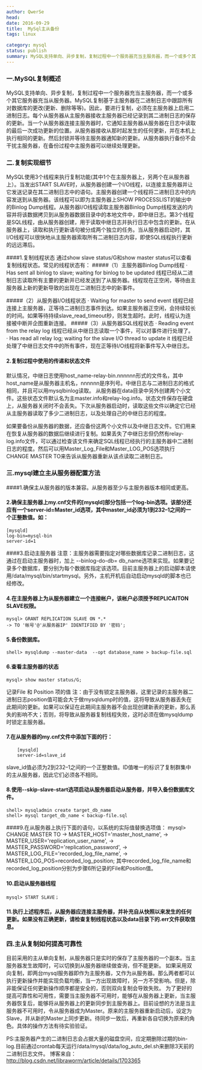 ```yaml
---
author: QwerSe
head: 
date: 2016-09-29
title:  MySql主从备份
tags: linux

category: mysql
status: publish
summary: MySQL支持单向、异步复制，复制过程中一个服务器充当主服务器，而一个或多个其它服务器充当从服务器。MySQL复制基于主服务器在二进制日志中跟踪所有对数据库的更改(更新、删除等等)
---
```


### 一.MySQL复制概述
MySQL支持单向、异步复制，复制过程中一个服务器充当主服务器，而一个或多个其它服务器充当从服务器。MySQL复制基于主服务器在二进制日志中跟踪所有对数据库的更改(更新、删除等等)。因此，要进行复制，必须在主服务器上启用二进制日志。每个从服务器从主服务器接收主服务器已经记录到其二进制日志的保存的更新。当一个从服务器连接主服务器时，它通知主服务器从服务器在日志中读取的最后一次成功更新的位置。从服务器接收从那时起发生的任何更新，并在本机上执行相同的更新。然后封锁并等待主服务器通知新的更新。从服务器执行备份不会干扰主服务器，在备份过程中主服务器可以继续处理更新。
 
### 二.复制实现细节
   MySQL使用3个线程来执行复制功能(其中1个在主服务器上，另两个在从服务器上）。当发出START SLAVE时，从服务器创建一个I/O线程，以连接主服务器并让它发送记录在其二进制日志中的语句。主服务器创建一个线程将二进制日志中的内容发送到从服务器。该线程可以即为主服务器上SHOW PROCESSLIST的输出中的Binlog Dump线程。从服务器I/O线程读取主服务器Binlog Dump线程发送的内容并将该数据拷贝到从服务器数据目录中的本地文件中，即中继日志。第3个线程是SQL线程，由从服务器创建，用于读取中继日志并执行日志中包含的更新。在从服务器上，读取和执行更新语句被分成两个独立的任务。当从服务器启动时，其I/O线程可以很快地从主服务器索取所有二进制日志内容，即使SQL线程执行更新的远远滞后。
  
####1.复制线程状态
通过show slave status/G和show master status可以查看复制线程状态。常见的线程状态有：
#####（1）主服务器Binlog Dump线程
·         
        Has sent all binlog to slave; waiting for binlog to be updated
线程已经从二进制日志读取所有主要的更新并已经发送到了从服务器。线程现在正空闲，等待由主服务器上新的更新导致的出现在二进制日志中的新事件。
 
#####（2）从服务器I/O线程状态
·         Waiting for master to send event
线程已经连接上主服务器，正等待二进制日志事件到达。如果主服务器正空闲，会持续较长的时间。如果等待持续slave_read_timeout秒，则发生超时。此时，线程认为连接被中断并企图重新连接。
#####（3）从服务器SQL线程状态
·         Reading event from the relay log
线程已经从中继日志读取一个事件，可以对事件进行处理了。
·         Has read all relay log; waiting for the slave I/O thread to update it
线程已经处理了中继日志文件中的所有事件，现在正等待I/O线程将新事件写入中继日志。
 
#### 2.复制过程中使用的传递和状态文件
默认情况，中继日志使用host_name-relay-bin.nnnnnn形式的文件名，其中host_name是从服务器主机名，nnnnnn是序列号。中继日志与二进制日志的格式相同，并且可以用mysqlbinlog读取。
从服务器在data目录中另外创建两个小文件。这些状态文件默认名为主master.info和relay-log.info。状态文件保存在硬盘上，从服务器关闭时不会丢失。下次从服务器启动时，读取这些文件以确定它已经从主服务器读取了多少二进制日志，以及处理自己的中继日志的程度。
 
如果要备份从服务器的数据，还应备份这两个小文件以及中继日志文件。它们用来在恢复从服务器的数据后继续进行复制。如果丢失了中继日志但仍然有relay-log.info文件，可以通过检查该文件来确定SQL线程已经执行的主服务器中二进制日志的程度。然后可以用Master_Log_File和Master_LOG_POS选项执行CHANGE MASTER TO来告诉从服务器重新从该点读取二进制日志。
### 三.mysql建立主从服务器配置方法
####1.确保主从服务器的版本兼容。从服务器至少与主服务器版本相同或更高。
#### 2.确保主服务器上my.cnf文件的[mysqld]部分包括一个log-bin选项。该部分还应有一个server-id=Master_id选项，其中master_id必须为1到232–1之间的一个正整数值。如：

	[mysqld]
	log-bin=mysql-bin
	server-id=1
####3.启动主服务器
注意：主服务器需要指定对哪些数据库记录二进制日志，这通过在启动主服务器时，加上
--binlog-do-db= db_name选项来实现。如果要记录多个数据库，要分别为每个数据库指定该选项。目前主服务器上的启动脚本请使用/data/mysql/bin/startmysql。另外，主机开机后自动启动mysqld的脚本也已经修改。
#### 4.在主服务器上为从服务器建立一个连接帐户，该帐户必须授予REPLICAITON SLAVE权限。

	mysql> GRANT REPLICATION SLAVE ON *.*
    -> TO '帐号'@'从服务器IP' IDENTIFIED BY '密码';
#### 5.备份数据库。

	shell> mysqldump --master-data  --opt database_name > backup-file.sql
#### 6.查看主服务器的状态

	mysql> show master status/G;
记录File 和 Position 项的值
注：由于没有锁定主服务器，这里记录的主服务器二进制日志position值可能会大于做mysqldump时的值，这将导致从服务器丢失在此期间的更新。如果可以保证在此期间主服务器不会出现创建新表的更新，那么丢失的影响不大；否则，将导致从服务器复制线程失败，这时必须在做mysqldump时锁定主服务器。
#### 7.在从服务器的my.cnf文件中添加下面的行：
        
		[mysqld]
        server-id=slave_id
slave_id值必须为2到232–1之间的一个正整数值。ID值唯一的标识了复制群集中的主从服务器，因此它们必须各不相同。
#### 8.使用--skip-slave-start选项启动从服务器启动从服务器，并导入备份数据库文件。

	shell> mysqladmin create target_db_name
	shell> mysql target_db_name < backup-file.sql
####9.在从服务器上执行下面的语句，以系统的实际值替换选项值：
        mysql> CHANGE MASTER TO
            ->     MASTER_HOST='master_host_name',
            ->     MASTER_USER='replication_user_name',
            ->     MASTER_PASSWORD='replication_password',
            ->     MASTER_LOG_FILE='recorded_log_file_name',
            ->     MASTER_LOG_POS=recorded_log_position;
其中recorded_log_file_name和recorded_log_position分别为步骤6所记录的File和Position值。
#### 10.启动从服务器线程

    mysql> START SLAVE；
#### 11.执行上述程序后，从服务器应连接主服务器，并补充自从快照以来发生的任何更新。如果没有正确更新，请检查复制线程状态以及data目录下的.err文件获取信息。
 
### 四.主从复制如何提高可靠性
目前采用的主从单向复制，从服务器只是实时的保存了主服务器的一个副本。当主服务器发生故障时，可以切换到从服务器继续做查询，但不能更新。
如果采用双向复制，即两台mysql服务器即作为主服务器，又作为从服务器。那么两者都可以执行更新操作并能实现负载均衡，当一方出现故障时，另一方不受影响。但是，除非能保证任何更新操作顺序都是安全的，否则双向复制会导致失败。
为了更好的提高可靠性和可用性，需要当主服务器不可用时，能够在从服务器上更新，当主服务器恢复后，能够将从服务器上的更新同步到主服务器上。目前设想的方法是当主服务器不可用时，令从服务器成为Master。原来的主服务器重新启动后，设定为Slave，并从新的Master上同步更新。待同步一致后，再重新各自切换为原来的角色。具体的操作方法有待实验验证。
 
PS:主服务器产生的二进制日志会占据大量的磁盘空间，应定期删除过期的bin-log.目前通过crontab每天运行/data/mysql/data/log_auto_del.sh来删除3天前的二进制日志文件。
博客来自：http://blog.csdn.net/libraworm/article/details/1703365
